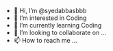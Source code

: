 - 👋 Hi, I’m @syedabbasbbb
- 👀 I’m interested in Coding
- 🌱 I’m currently learning Coding
- 💞️ I’m looking to collaborate on ...
- 📫 How to reach me ...

<!---
syedabbasbbb/syedabbasbbb is a ✨ special ✨ repository because its `README.md` (this file) appears on your GitHub profile.
You can click the Preview link to take a look at your changes.
--->
